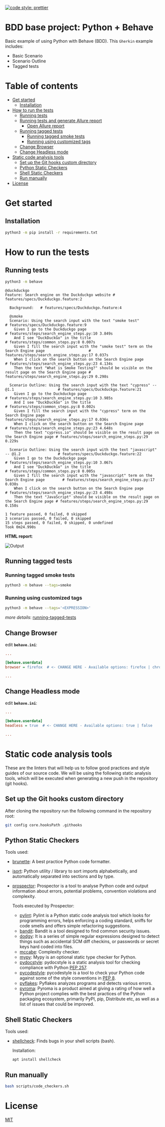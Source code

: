 [![code style: prettier](https://img.shields.io/badge/code_style-prettier-ff69b4.svg?style=flat-square)](https://github.com/prettier/prettier)

# BDD base project: Python + Behave

Basic example of using Python with Behave (BDD). This `Gherkin` example includes:
- Basic Scenario
- Scenario Outline
- Tagged tests

# Table of contents

* [Get started](#get-started)
  * [Installation](#installation)
* [How to run the tests](#how-to-run-the-tests)
  * [Running tests](#running-tests)
  * [Running tests and generate Allure report](#running-tests-and-generate-allure-report)
    * [Open Allure report](#open-allure-report)
  * [Running tagged tests](#running-tagged-tests)
    * [Running tagged smoke tests](#running-tagged-smoke-tests)
    * [Running using customized tags](#running-using-customized-tags)
  * [Change Browser](#change-browser)
  * [Change Headless mode](#change-headless-mode)
* [Static code analysis tools](#static-code-analysis-tools)
  * [Set up the Git hooks custom directory](#set-up-the-git-hooks-custom-directory)
  * [Python Static Checkers](#python-static-checkers)
  * [Shell Static Checkers](#shell-static-checkers)
  * [Run manually](#run-manually)
* [License](#license)

# Get started

## Installation

```bash
python3 -m pip install -r requirements.txt
```

# How to run the tests

## Running tests

```bash
python3 -m behave
```

```gherkin
@duckduckgo
Feature: Search engine on the Duckduckgo website # features/specs/Duckduckgo.feature:2

  Background:   # features/specs/Duckduckgo.feature:4

  @smoke
  Scenario: Using the search input with the text "smoke test"                                             # features/specs/Duckduckgo.feature:9
    Given I go to the Duckduckgo page                                                                     # features/steps/search_engine_steps.py:10 3.849s
    And I see "DuckDuckGo" in the title                                                                   # features/steps/common_steps.py:8 0.007s
    Given I fill the search input with the "smoke test" term on the Search Engine page                    # features/steps/search_engine_steps.py:17 0.037s
    When I click on the search button on the Search Engine page                                           # features/steps/search_engine_steps.py:23 4.134s
    Then the text "What is Smoke Testing?" should be visible on the result page on the Search Engine page # features/steps/search_engine_steps.py:29 0.298s

  Scenario Outline: Using the search input with the text "cypress" -- @1.1                    # features/specs/Duckduckgo.feature:21
    Given I go to the Duckduckgo page                                                         # features/steps/search_engine_steps.py:10 3.985s
    And I see "DuckDuckGo" in the title                                                       # features/steps/common_steps.py:8 0.002s
    Given I fill the search input with the "cypress" term on the Search Engine page           # features/steps/search_engine_steps.py:17 0.036s
    When I click on the search button on the Search Engine page                               # features/steps/search_engine_steps.py:23 4.648s
    Then the text "cypress.io" should be visible on the result page on the Search Engine page # features/steps/search_engine_steps.py:29 0.229s

  Scenario Outline: Using the search input with the text "javascript" -- @1.2                 # features/specs/Duckduckgo.feature:22
    Given I go to the Duckduckgo page                                                         # features/steps/search_engine_steps.py:10 3.067s
    And I see "DuckDuckGo" in the title                                                       # features/steps/common_steps.py:8 0.005s
    Given I fill the search input with the "javascript" term on the Search Engine page        # features/steps/search_engine_steps.py:17 0.038s
    When I click on the search button on the Search Engine page                               # features/steps/search_engine_steps.py:23 4.498s
    Then the text "JavaScript" should be visible on the result page on the Search Engine page # features/steps/search_engine_steps.py:29 0.158s

1 feature passed, 0 failed, 0 skipped
3 scenarios passed, 0 failed, 0 skipped
15 steps passed, 0 failed, 0 skipped, 0 undefined
Took 0m24.990s
```

**HTML report**:

![Output](./docs/images/report_html.png "Report")


## Running tagged tests

### Running tagged smoke tests

```bash
python3 -m behave --tags=smoke
```

### Running using customized tags

```bash
python3 -m behave --tags='<EXPRESSION>'
```

*more details*: [running-tagged-tests](https://jenisys.github.io/behave.example/tutorials/tutorial11.html)

## Change Browser

edit **`behave.ini`**:

```ini
...

[behave.userdata]
browser = firefox  # <- CHANGE HERE - Available options: firefox | chrome

...
```

## Change Headless mode

edit **`behave.ini`**:

```ini
...

[behave.userdata]
headless = true  # <- CHANGE HERE - Available options: true | false

...
```

# Static code analysis tools

These are the linters that will help us to follow good practices and style guides of our source code. We will be using
the following static analysis tools, which will be executed when generating a new push in the repository (git hooks).

## Set up the Git hooks custom directory

After cloning the repository run the following command in the repository root:

```bash
git config core.hooksPath .githooks
```

## Python Static Checkers

Tools used:
- [brunette](https://github.com/odwyersoftware/brunette): A best practice Python code formatter.
- [isort](https://pycqa.github.io/isort/): Python utility / library to sort imports alphabetically, and automatically
  separated into sections and by type.
- [prospector](https://github.com/PyCQA/prospector): Prospector is a tool to analyse Python code and output information
  about errors, potential problems, convention violations and complexity.

  Tools executed by Prospector:
  - [pylint](https://github.com/PyCQA/pylint): Pylint is a Python static code analysis tool which looks for programming
    errors, helps enforcing a coding standard, sniffs for code smells and offers simple refactoring suggestions.
  - [bandit](https://github.com/PyCQA/bandit): Bandit is a tool designed to find common security issues.
  - [dodgy](https://github.com/landscapeio/dodgy): It is a series of simple regular expressions designed to detect
    things such as accidental SCM diff checkins, or passwords or secret keys hard coded into files.
  - [mccabe](https://github.com/PyCQA/mccabe): Complexity checker.
  - [mypy](https://github.com/python/mypy): Mypy is an optional static type checker for Python.
  - [pydocstyle](https://github.com/PyCQA/pydocstyle): pydocstyle is a static analysis tool for checking compliance
    with Python [PEP 257](https://peps.python.org/pep-0257/).
  - [pycodestyle](https://pycodestyle.pycqa.org/en/latest/): pycodestyle is a tool to check your Python code against
    some of the style conventions in [PEP 8](https://peps.python.org/pep-0008/).
  - [pyflakes](https://github.com/PyCQA/pyflakes): Pyflakes analyzes programs and detects various errors.
  - [pyroma](https://github.com/regebro/pyroma): Pyroma is a product aimed at giving a rating of how well a Python
    project complies with the best practices of the Python packaging ecosystem, primarily PyPI, pip, Distribute etc,
    as well as a list of issues that could be improved.

## Shell Static Checkers

Tools used:
- [shellcheck](https://www.shellcheck.net/): Finds bugs in your shell scripts (bash).

  Installation:

  ```bash
  apt install shellcheck
  ```

## Run manually

```bash
bash scripts/code_checkers.sh
```

# License

[MIT](./LICENSE)
